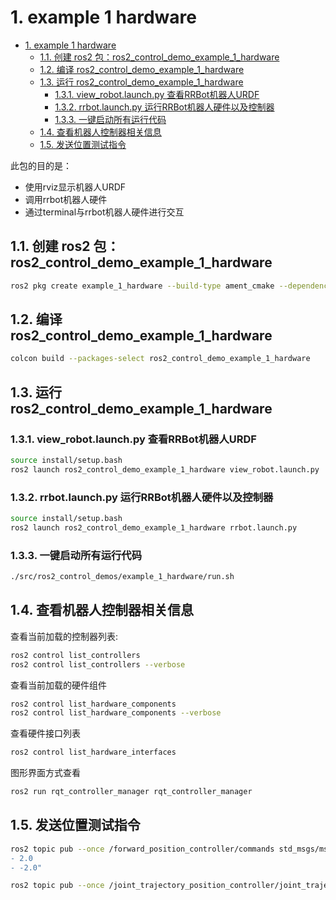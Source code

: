 # 1. example 1 hardware

- [1. example 1 hardware](#1-example-1-hardware)
  - [1.1. 创建 ros2 包：ros2\_control\_demo\_example\_1\_hardware](#11-创建-ros2-包ros2_control_demo_example_1_hardware)
  - [1.2. 编译 ros2\_control\_demo\_example\_1\_hardware](#12-编译-ros2_control_demo_example_1_hardware)
  - [1.3. 运行 ros2\_control\_demo\_example\_1\_hardware](#13-运行-ros2_control_demo_example_1_hardware)
    - [1.3.1. view\_robot.launch.py 查看RRBot机器人URDF](#131-view_robotlaunchpy-查看rrbot机器人urdf)
    - [1.3.2. rrbot.launch.py 运行RRBot机器人硬件以及控制器](#132-rrbotlaunchpy-运行rrbot机器人硬件以及控制器)
    - [1.3.3. 一键启动所有运行代码](#133-一键启动所有运行代码)
  - [1.4. 查看机器人控制器相关信息](#14-查看机器人控制器相关信息)
  - [1.5. 发送位置测试指令](#15-发送位置测试指令)

此包的目的是：

- 使用rviz显示机器人URDF
- 调用rrbot机器人硬件
- 通过terminal与rrbot机器人硬件进行交互

## 1.1. 创建 ros2 包：ros2_control_demo_example_1_hardware

```bash
ros2 pkg create example_1_hardware --build-type ament_cmake --dependencies rclcpp
```

## 1.2. 编译 ros2_control_demo_example_1_hardware

```bash
colcon build --packages-select ros2_control_demo_example_1_hardware
```

## 1.3. 运行 ros2_control_demo_example_1_hardware

### 1.3.1. view_robot.launch.py 查看RRBot机器人URDF

```bash
source install/setup.bash
ros2 launch ros2_control_demo_example_1_hardware view_robot.launch.py
```

### 1.3.2. rrbot.launch.py 运行RRBot机器人硬件以及控制器

```bash
source install/setup.bash
ros2 launch ros2_control_demo_example_1_hardware rrbot.launch.py
```

### 1.3.3. 一键启动所有运行代码

```bash
./src/ros2_control_demos/example_1_hardware/run.sh
```

## 1.4. 查看机器人控制器相关信息

查看当前加载的控制器列表:

```bash
ros2 control list_controllers
ros2 control list_controllers --verbose
```

查看当前加载的硬件组件

```bash
ros2 control list_hardware_components
ros2 control list_hardware_components --verbose
```

查看硬件接口列表

```bash
ros2 control list_hardware_interfaces
```

图形界面方式查看

```bash
ros2 run rqt_controller_manager rqt_controller_manager
```

## 1.5. 发送位置测试指令

```bash
ros2 topic pub --once /forward_position_controller/commands std_msgs/msg/Float64MultiArray "data:
- 2.0
- -2.0"
```

```bash
ros2 topic pub --once /joint_trajectory_position_controller/joint_trajectory trajectory_msgs/msg/JointTrajectory '{joint_names: ["joint1", "joint2"], points: [{positions: [2.0, -2.0], time_from_start: {sec: 1, nanosec: 0}}]}'
```
